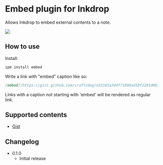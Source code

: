# Embed plugin for Inkdrop

Allows Inkdrop to embed external contents to a note.

![](https://github.com/inkdropapp/inkdrop-embed/raw/master/docs/screenshot.png)

## How to use

Install:

```sh
ipm install embed
```

Write a link with "embed" caption like so:

```markdown
[embed](https://gist.github.com/craftzdog/e33165a344f71890ad10f2265d083e44)
```

Links with a caption not starting with 'embed' will be rendered as regular link.

## Supported contents

- [Gist](https://gist.github.com/)

## Changelog

- 0.1.0
  - Initial release
